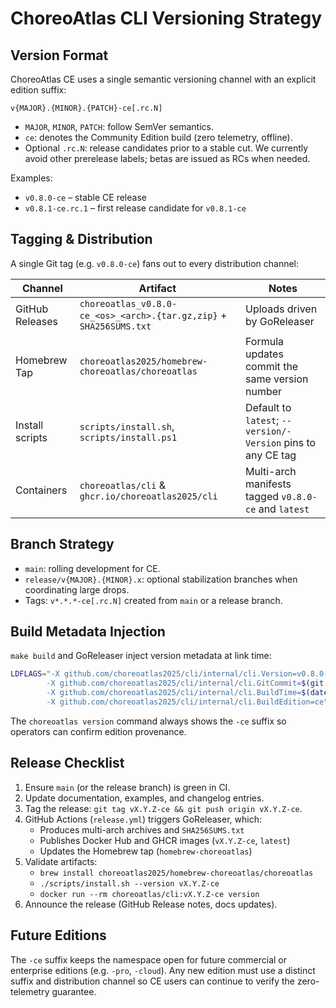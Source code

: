 # ChoreoAtlas CLI Versioning Strategy

## Version Format

ChoreoAtlas CE uses a single semantic versioning channel with an explicit edition suffix:

```
v{MAJOR}.{MINOR}.{PATCH}-ce[.rc.N]
```

- `MAJOR`, `MINOR`, `PATCH`: follow SemVer semantics.
- `ce`: denotes the Community Edition build (zero telemetry, offline).
- Optional `.rc.N`: release candidates prior to a stable cut. We currently avoid other prerelease labels; betas are issued as RCs when needed.

Examples:
- `v0.8.0-ce` – stable CE release
- `v0.8.1-ce.rc.1` – first release candidate for `v0.8.1-ce`

## Tagging & Distribution

A single Git tag (e.g. `v0.8.0-ce`) fans out to every distribution channel:

| Channel | Artifact | Notes |
|---------|----------|-------|
| GitHub Releases | `choreoatlas_v0.8.0-ce_<os>_<arch>.{tar.gz,zip}` + `SHA256SUMS.txt` | Uploads driven by GoReleaser |
| Homebrew Tap | `choreoatlas2025/homebrew-choreoatlas/choreoatlas` | Formula updates commit the same version number |
| Install scripts | `scripts/install.sh`, `scripts/install.ps1` | Default to `latest`; `--version/-Version` pins to any CE tag |
| Containers | `choreoatlas/cli` & `ghcr.io/choreoatlas2025/cli` | Multi-arch manifests tagged `v0.8.0-ce` and `latest` |

## Branch Strategy

- `main`: rolling development for CE.
- `release/v{MAJOR}.{MINOR}.x`: optional stabilization branches when coordinating large drops.
- Tags: `v*.*.*-ce[.rc.N]` created from `main` or a release branch.

## Build Metadata Injection

`make build` and GoReleaser inject version metadata at link time:

```bash
LDFLAGS="-X github.com/choreoatlas2025/cli/internal/cli.Version=v0.8.0-ce \
        -X github.com/choreoatlas2025/cli/internal/cli.GitCommit=$(git rev-parse --short HEAD) \
        -X github.com/choreoatlas2025/cli/internal/cli.BuildTime=$(date -u +%FT%TZ) \
        -X github.com/choreoatlas2025/cli/internal/cli.BuildEdition=ce"
```

The `choreoatlas version` command always shows the `-ce` suffix so operators can confirm edition provenance.

## Release Checklist

1. Ensure `main` (or the release branch) is green in CI.
2. Update documentation, examples, and changelog entries.
3. Tag the release: `git tag vX.Y.Z-ce && git push origin vX.Y.Z-ce`.
4. GitHub Actions (`release.yml`) triggers GoReleaser, which:
   - Produces multi-arch archives and `SHA256SUMS.txt`
   - Publishes Docker Hub and GHCR images (`vX.Y.Z-ce`, `latest`)
   - Updates the Homebrew tap (`homebrew-choreoatlas`)
5. Validate artifacts:
   - `brew install choreoatlas2025/homebrew-choreoatlas/choreoatlas`
   - `./scripts/install.sh --version vX.Y.Z-ce`
   - `docker run --rm choreoatlas/cli:vX.Y.Z-ce version`
6. Announce the release (GitHub Release notes, docs updates).

## Future Editions

The `-ce` suffix keeps the namespace open for future commercial or enterprise editions (e.g. `-pro`, `-cloud`). Any new edition must use a distinct suffix and distribution channel so CE users can continue to verify the zero-telemetry guarantee.
